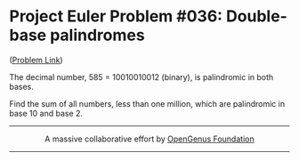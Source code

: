 # Project Euler Problem #036: Double-base palindromes

([Problem Link](https://projecteuler.net/problem=36))

The decimal number, 585 = 10010010012 (binary), is palindromic in both bases.

Find the sum of all numbers, less than one million, which are palindromic in base 10 and base 2.

---

<p align="center">
	A massive collaborative effort by <a href="https://github.com/OpenGenus/cosmos">OpenGenus Foundation</a> 
</p>

---
